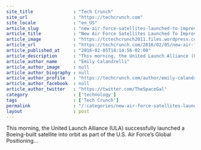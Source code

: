```yaml
---
site_title               : "Tech Crunch"
site_url                 : "https://techcrunch.com"
site_locale              : "en_US"
article_slug             : "new-air-force-satellites-launched-to-improve-gps"
article_title            : "New Air Force Satellites Launched To Improve GPS"
article_image            : "https://tctechcrunch2011.files.wordpress.com/2016/02/gps-image.jpg?w=764&h=400&crop=1"
article_url              : "https://techcrunch.com/2016/02/05/new-air-force-satellites-launched-to-improve-gps/"
article_published_at     : "2016-02-05T18:14:56-02:00"
article_description      : "This morning, the United Launch Alliance (ULA) successfully launched a Boeing-built satellite into orbit as part of the U.S. Air Force’s Global Positioning..."
article_author_name      : "Emily Calandrelli"
article_author_image     : null
article_author_biography : null
article_author_profile   : "https://techcrunch.com/author/emily-calandrelli/"
article_author_facebook  : null
article_author_twitter   : "https://twitter.com/TheSpaceGal"
category                 : ['technology']
tags                     : ['Tech Crunch']
permalink                : "/:categories/new-air-force-satellites-launched-to-improve-gps/"
layout                   : post
---
```


This morning, the United Launch Alliance (ULA) successfully launched a Boeing-built satellite into orbit as part of the U.S. Air Force’s Global Positioning...
